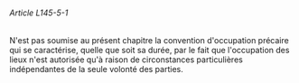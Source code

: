 ###### Article L145-5-1

N'est pas soumise au présent chapitre la convention d'occupation précaire qui se caractérise, quelle que soit sa durée, par le fait que l'occupation des lieux n'est autorisée qu'à raison de circonstances particulières indépendantes de la seule volonté des parties.

